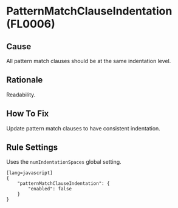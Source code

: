 # PatternMatchClauseIndentation (FL0006)

## Cause

All pattern match clauses should be at the same indentation level.

## Rationale

Readability.

## How To Fix

Update pattern match clauses to have consistent indentation.

## Rule Settings

Uses the `numIndentationSpaces` global setting.

	[lang=javascript]
    {
        "patternMatchClauseIndentation": {
            "enabled": false
        }
    }
